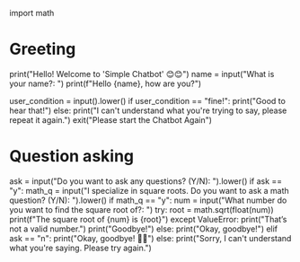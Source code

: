 
import math

# Greeting
print("Hello! Welcome to 'Simple Chatbot' 😊😊")
name = input("What is your name?: ")
print(f"Hello {name}, how are you?")

user_condition = input().lower()
if user_condition == "fine!":
    print("Good to hear that!")
else:
    print("I can't understand what you're trying to say, please repeat it again.")
    exit("Please start the Chatbot Again")

# Question asking
ask = input("Do you want to ask any questions? (Y/N): ").lower()
if ask == "y":
    math_q = input("I specialize in square roots. Do you want to ask a math question? (Y/N): ").lower()
    if math_q == "y":
        num = input("What number do you want to find the square root of?: ")
        try:
            root = math.sqrt(float(num))
            print(f"The square root of {num} is {root}")
        except ValueError:
            print("That’s not a valid number.")
        print("Goodbye!")
    else:
        print("Okay, goodbye!")
elif ask == "n":
    print("Okay, goodbye! 👋👋")
else:
    print("Sorry, I can't understand what you're saying. Please try again.")
